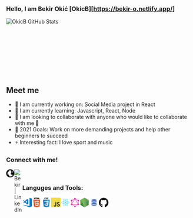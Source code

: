 ### Hello, I am Bekir Okić [OkicB][https://bekir-o.netlify.app/]

<img align="left" alt="OkicB GitHub Stats" src="https://github-readme-stats.codestackr.vercel.app/api?username=OkicB&show_icons=true&hide_border=true" />
 
 <br />
 <br />
 <br />
 <br />
 <br />
 <br />
 <br />
 <br />
 <br />

## Meet me

- 🔭 I am currently working on: Social Media project in React
- 🌱 I am currently learning: Javascript, React, Node
- 👯 I am looking to collaborate with anyone who would like to collaborate with me 🤣
- 🥅 2021 Goals: Work on more demanding projects and help other beginners to succeed
- ⚡ Interesting fact: I love sport and music

### Connect with me!

<a href="https://bekir-o.netlify.app/"><img align="left" alt="bekir-o.netlify.app" width="22px" src="https://raw.githubusercontent.com/iconic/open-iconic/master/svg/globe.svg" /></a>
<a href="https://www.linkedin.com/in/bekir-okic-708835175/"><img align="left" alt="Bekir | LinkedIn" width="22px" src="https://cdn.jsdelivr.net/npm/simple-icons@v3/icons/linkedin.svg" /></a>

<br />

### Languges and Tools:

<img align="left" alt="Visual Studio Code" width="26px" src="https://raw.githubusercontent.com/github/explore/80688e429a7d4ef2fca1e82350fe8e3517d3494d/topics/visual-studio-code/visual-studio-code.png" />
<img align="left" alt="HTML5" width="26px" src="https://raw.githubusercontent.com/github/explore/80688e429a7d4ef2fca1e82350fe8e3517d3494d/topics/html/html.png" />
<img align="left" alt="CSS3" width="26px" src="https://raw.githubusercontent.com/github/explore/80688e429a7d4ef2fca1e82350fe8e3517d3494d/topics/css/css.png" />
<img align="left" alt="JavaScript" width="26px" src="https://raw.githubusercontent.com/github/explore/80688e429a7d4ef2fca1e82350fe8e3517d3494d/topics/javascript/javascript.png" />
<img align="left" alt="React" width="26px" src="https://raw.githubusercontent.com/github/explore/80688e429a7d4ef2fca1e82350fe8e3517d3494d/topics/react/react.png" />
<img align="left" alt="GraphQL" width="26px" src="https://raw.githubusercontent.com/github/explore/80688e429a7d4ef2fca1e82350fe8e3517d3494d/topics/graphql/graphql.png" />
<img align="left" alt="Node.js" width="26px" src="https://raw.githubusercontent.com/github/explore/80688e429a7d4ef2fca1e82350fe8e3517d3494d/topics/nodejs/nodejs.png" />
<img align="left" alt="SQL" width="26px" src="https://raw.githubusercontent.com/github/explore/80688e429a7d4ef2fca1e82350fe8e3517d3494d/topics/sql/sql.png" />
<img align="left" alt="GitHub" width="26px" src="https://raw.githubusercontent.com/github/explore/78df643247d429f6cc873026c0622819ad797942/topics/github/github.png" />
